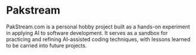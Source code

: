 # Pakstream

PakStream.com is a personal hobby project built as a hands-on experiment in applying AI to software development.
It serves as a sandbox for practicing and refining AI-assisted coding techniques, with lessons learned to be carried into future projects.

